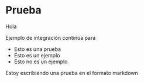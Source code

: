 # Prueba

Hola

Ejemplo de integración continúa para

* Esto es una prueba
* Esto es un ejemplo
* Esto no es un ejemplo

Estoy escribiendo una prueba en el formato markdown

